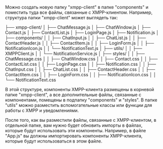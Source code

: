 Можно создать новую папку "xmpp-client" в папке "components" и поместить туда все файлы, связанные с XMPP-клиентом. Например, структура папки "xmpp-client" может выглядеть так:

├── xmpp-client/
│ ├── ChatMessage.js
│ ├── ChatWindow.js
│ ├── Contact.js
│ ├── ContactList.js
│ ├── LoginPage.js
│ ├── Notification.js
│ ├── components/
│ │ ├── ChatInput.js
│ │ ├── ChatList.js
│ │ ├── ContactHeader.js
│ │ ├── ContactItem.js
│ │ ├── LoginForm.js
│ │ ├── NotificationIcon.js
│ │ └── NotificationText.js
│ ├── utils/
│ │ ├── XMPPClient.js
│ │ └── NotificationService.js
│ ├── styles/
│ │ ├── ChatMessage.css
│ │ ├── ChatWindow.css
│ │ ├── Contact.css
│ │ ├── ContactList.css
│ │ ├── LoginPage.css
│ │ ├── Notification.css
│ │ ├── ChatInput.css
│ │ ├── ChatList.css
│ │ ├── ContactHeader.css
│ │ ├── ContactItem.css
│ │ ├── LoginForm.css
│ │ ├── NotificationIcon.css
│ │ └── NotificationText.css

В этой структуре, компоненты XMPP-клиента размещены в корневой папке "xmpp-client", а все дополнительные файлы, связанные с компонентами, помещены в подпапку "components" и "styles". В папке "utils" можно разместить вспомогательные классы или функции для работы с XMPP и уведомлениями.

После того, как вы разместили файлы, связанные с XMPP-клиентом, в отдельной папке, вам нужно будет обновить импорты в файлах, которые будут использовать эти компоненты. Например, в файле "App.js" вы должны импортировать компоненты XMPP-клиента, которые будут использоваться в этом файле.